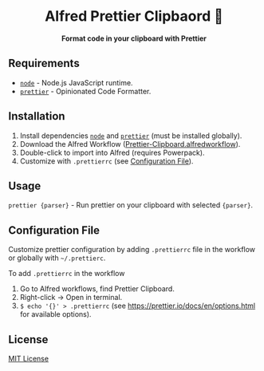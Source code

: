 <div align="center">
  <h1>Alfred Prettier Clipbaord 🎨</h1>
</div>

<p align="center">
  <strong>Format code in your clipboard with Prettier</strong></br>
</p>

## Requirements

- [`node`](https://nodejs.org/) - Node.js JavaScript runtime.
- [`prettier`](https://prettier.io/) - Opinionated Code Formatter.

## Installation

1. Install dependencies [`node`](https://nodejs.org/) and [`prettier`](https://prettier.io/) (must be installed globally).
1. Download the Alfred Workflow ([Prettier-Clipboard.alfredworkflow](https://github.com/epilande/alfred-prettier-clipboard/releases/latest/download/Prettier-Clipboard.alfredworkflow)).
1. Double-click to import into Alfred (requires Powerpack).
1. Customize with `.prettierrc` (see [Configuration File](#Configuration-File)).

## Usage

`prettier {parser}` - Run prettier on your clipboard with selected `{parser}`.

## Configuration File

Customize prettier configuration by adding `.prettierrc` file in the workflow or globally with `~/.prettierc`.

To add `.prettierrc` in the workflow

1. Go to Alfred workflows, find Prettier Clipboard.
1. Right-click -> Open in terminal.
1. `$ echo '{}' > .prettierrc` (see https://prettier.io/docs/en/options.html for available options).

## License

[MIT License](https://oss.ninja/mit/epilande/)
